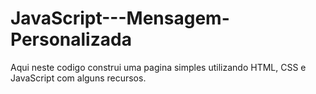 # JavaScript---Mensagem-Personalizada
Aqui neste codigo construi uma pagina simples utilizando HTML, CSS e JavaScript com alguns recursos.
